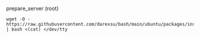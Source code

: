 prepare_server (root)
```
wget -O - https://raw.githubusercontent.com/darexsu/bash/main/ubuntu/packages/install_common.sh | bash <(cat) </dev/tty
```
